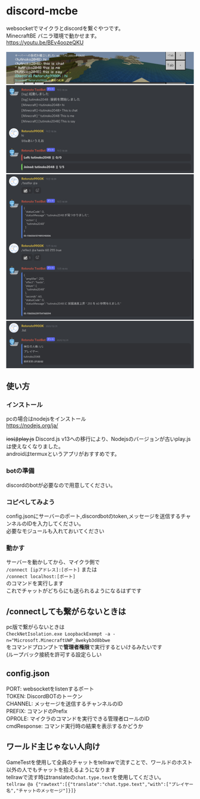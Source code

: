 # discord-mcbe
websocketでマイクラとdiscordを繋ぐやつです。<br>
MinecraftBE バニラ環境で動かせます。<br>
https://youtu.be/BEv4oozeQKU<br>
<br>
![example2](docs/example2.jpeg)<br>
![example1](docs/example1.jpeg)<br>
![runCommand](docs/runCommand.jpeg)<br>
![list](docs/list.jpeg)<br>

## 使い方
### インストール
pcの場合はnodejsをインストール<br>
https://nodejs.org/ja/<br>
<br>
~~iosはplay.js~~ Discord.js v13への移行により、Nodejsのバージョンが古いplay.jsは使えなくなりました。<br>
androidはtermuxというアプリがおすすめです。<br>

### botの準備
discordのbotが必要なので用意してください。

### コピペしてみよう
config.jsonにサーバーのポート,discordbotのtoken,メッセージを送信するチャンネルのIDを入力してください。<br>
必要なモジュールも入れておいてください

### 動かす
サーバーを動かしてから、マイクラ側で<br>
```/connect [ipアドレス]:[ポート]```
または<br>
```/connect localhost:[ポート]```<br>
のコマンドを実行します<br>
これでチャットがどちらにも送られるようになるはずです

## /connectしても繋がらないときは
pc版で繋がらないときは<br>
```CheckNetIsolation.exe LoopbackExempt -a -n="Microsoft.MinecraftUWP_8wekyb3d8bbwe```<br>
をコマンドプロンプトで**管理者権限**で実行するといけるみたいです<br>
(ループバック接続を許可する設定らしい

## config.json
PORT: websocketをlistenするポート<br>
TOKEN: DiscordBOTのトークン<br>
CHANNEL: メッセージを送信するチャンネルのID<br>
PREFIX: コマンドのPrefix<br>
OPROLE: マイクラのコマンドを実行できる管理者ロールのID<br>
cmdResponse: コマンド実行時の結果を表示するかどうか<br>

## ワールド主じゃない人向け
GameTestを使用して全員のチャットをtellrawで流すことで、ワールドのホスト以外の人でもチャットを拾えるようになります<br>
tellrawで流す時はtranslateの`chat.type.text`を使用してください。<br>
```tellraw @a {"rawtext":[{"translate":"chat.type.text","with":["プレイヤー名","チャットのメッセージ"]}]}```
